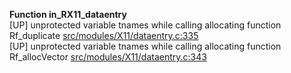   
__Function in_RX11_dataentry__  
  [UP] unprotected variable tnames while calling allocating function Rf_duplicate [src/modules/X11/dataentry.c:335](https://github.com/wch/r-source/blob/1605e52688a7d67f333b095ced8cc234a4efd29b/src/modules/X11/dataentry.c/#L335)  
  [UP] unprotected variable tnames while calling allocating function Rf_allocVector [src/modules/X11/dataentry.c:343](https://github.com/wch/r-source/blob/1605e52688a7d67f333b095ced8cc234a4efd29b/src/modules/X11/dataentry.c/#L343)  

